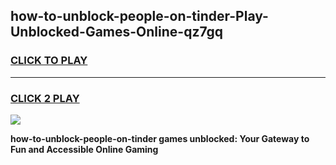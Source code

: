 
## how-to-unblock-people-on-tinder-Play-Unblocked-Games-Online-qz7gq
<h3>
<a href="https://premium76.site?title=how-to-unblock-people-on-tinder&ref=25A">CLICK TO PLAY</a></h3>
<hr>

<h3>
<a href="https://premium76.site?title=how-to-unblock-people-on-tinder&ref=25A">CLICK 2 PLAY</a>
  
</h3>

<a href="https://premium76.site?title=how-to-unblock-people-on-tinder&ref=25A"><img src="https://clearcache.store/games.png"></a>


**how-to-unblock-people-on-tinder games unblocked: Your Gateway to Fun and Accessible Online Gaming**
